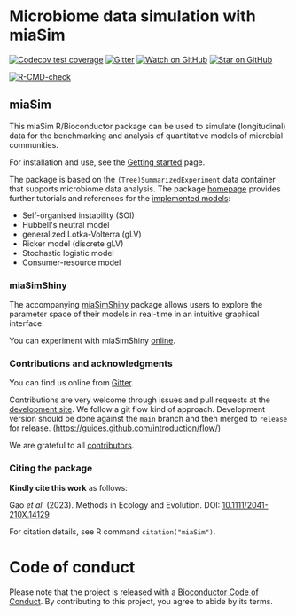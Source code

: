 # Microbiome data simulation with miaSim

<!-- badges: start -->

[![Codecov test coverage](https://codecov.io/gh/microbiome/miaSim/branch/master/graph/badge.svg)](https://codecov.io/gh/microbiome/miaSim?branch=master)
[![Gitter](https://badges.gitter.im/microbiome/mia.svg)](https://gitter.im/microbiome/miaverse)
[![Watch on GitHub][github-watch-badge]][github-watch]
[![Star on GitHub][github-star-badge]][github-star]

[![R-CMD-check](https://github.com/microbiome/miaSim/workflows/R-CMD-check/badge.svg)](https://github.com/microbiome/miaSim/actions)
<!-- badges: end -->




## miaSim

This miaSim R/Bioconductor package can be used to simulate
(longitudinal) data for the benchmarking and analysis of quantitative
models of microbial communities.

For installation and use, see the [Getting
started](https://microbiome.github.io/miaSim/articles/miaSim.html)
page.

The package is based on the `(Tree)SummarizedExperiment` data
container that supports microbiome data analysis. The package
[homepage](https://microbiome.github.io/miaSim/) provides further
tutorials and references for the [implemented
models](https://microbiome.github.io/miaSim/reference/index.html):

* Self-organised instability (SOI)
* Hubbell's neutral model
* generalized Lotka-Volterra (gLV)
* Ricker model (discrete gLV)
* Stochastic logistic model
* Consumer-resource model




### miaSimShiny

The accompanying
[miaSimShiny](https://github.com/gaoyu19920914/miaSimShiny) package
allows users to explore the parameter space of their models in
real-time in an intuitive graphical interface.

You can experiment with miaSimShiny
[online](https://gaoyu.shinyapps.io/shiny_rep/).



### Contributions and acknowledgments

You can find us online from [Gitter](https://gitter.im/microbiome/miaverse).

Contributions are very welcome through issues and pull requests at the
[development site](https://github.com/microbiome/miaSim). We follow a git
flow kind of approach. Development version should be done against the
`main` branch and then merged to `release` for release.
(https://guides.github.com/introduction/flow/)

We are grateful to all
[contributors](https://github.com/microbiome/miaSim/graphs/contributors).


### Citing the package

**Kindly cite this work** as follows:

Gao _et al._ (2023). Methods in Ecology and Evolution. DOI:
[10.1111/2041-210X.14129](https://doi.org/10.1111/2041-210X.14129)

For citation details, see R command `citation("miaSim")`.


# Code of conduct

Please note that the project is released with a [Bioconductor Code of
Conduct](https://bioconductor.github.io/bioc_coc_multilingual/).
By contributing to this project, you agree to abide by its terms.



[github-watch-badge]: https://img.shields.io/github/watchers/microbiome/miaSim.svg?style=social
[github-watch]: https://github.com/microbiome/miaSim/watchers
[github-star-badge]: https://img.shields.io/github/stars/microbiome/miaSim.svg?style=social
[github-star]: https://github.com/microbiome/miaSim/stargazers
